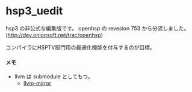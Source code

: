 # hsp3_uedit
hsp3 の非公式な編集版です。
openhsp の revesion 753 から分流しました。(http://dev.onionsoft.net/trac/openhsp)

コンパイラにHSPTV部門用の最適化機能を付与するのが目標。

#### メモ
* llvm  は submodule としてもつ。
  * [llvm-mirror](https://github.com/llvm-mirror/llvm)
